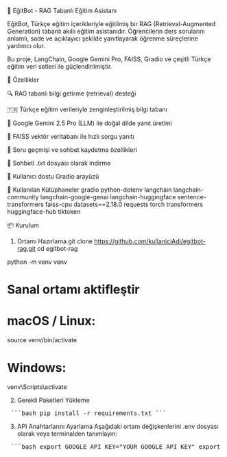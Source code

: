 📘 EğitBot - RAG Tabanlı Eğitim Asistanı

EğitBot, Türkçe eğitim içerikleriyle eğitilmiş bir RAG (Retrieval-Augmented Generation) tabanlı akıllı eğitim asistanıdır. Öğrencilerin ders sorularını anlamlı, sade ve açıklayıcı şekilde yanıtlayarak öğrenme süreçlerine yardımcı olur.

Bu proje, LangChain, Google Gemini Pro, FAISS, Gradio ve çeşitli Türkçe eğitim veri setleri ile güçlendirilmiştir.

🚀 Özellikler

🔍 RAG tabanlı bilgi getirme (retrieval) desteği

🇹🇷 Türkçe eğitim verileriyle zenginleştirilmiş bilgi tabanı

🤖 Google Gemini 2.5 Pro (LLM) ile doğal dilde yanıt üretimi

🧠 FAISS vektör veritabanı ile hızlı sorgu yanıtı

📝 Soru geçmişi ve sohbet kaydetme özellikleri

💾 Sohbeti .txt dosyası olarak indirme

🎨 Kullanıcı dostu Gradio arayüzü

🧱 Kullanılan Kütüphaneler
gradio
python-dotenv
langchain
langchain-community
langchain-google-genai
langchain-huggingface
sentence-transformers
faiss-cpu
datasets==2.18.0
requests
torch
transformers
huggingface-hub
tiktoken

📦 Kurulum
1. Ortamı Hazırlama
git clone https://github.com/kullaniciAdi/egitbot-rag.git
cd egitbot-rag

python -m venv venv

# Sanal ortamı aktifleştir
# macOS / Linux:
source venv/bin/activate

# Windows:
venv\Scripts\activate

2. Gerekli Paketleri Yükleme
<pre> ```bash pip install -r requirements.txt ``` </pre>
3. API Anahtarlarını Ayarlama
Aşağıdaki ortam değişkenlerini .env dosyası olarak veya terminalden tanımlayın:
<pre> ```bash export GOOGLE_API_KEY="YOUR_GOOGLE_API_KEY" export HUGGINGFACEHUB_API_TOKEN="YOUR_HUGGINGFACE_TOKEN" ``` </pre>
